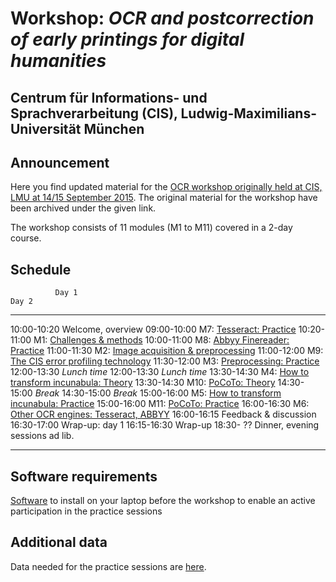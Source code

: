 <!-- zuletzt akualisiert: -->
<!-- 2016-02-23, Uwe Springmann -->

# Workshop: *OCR and postcorrection of early printings for digital humanities*

## Centrum für Informations- und Sprachverarbeitung (CIS), Ludwig-Maximilians-Universität München

## Announcement
Here you find updated material for the [OCR workshop originally held at CIS, LMU at 14/15 September 2015][ocrworkshop]. The original material for the workshop have been archived under the given link.

[ocrworkshop]: http://www.cis.lmu.de/ocrworkshop

The workshop consists of 11 modules (M1 to M11) covered in a 2-day course.

## Schedule

              Day 1                                                         Day 2 
------------  ----------------------------------------------  ------------  --------------------------
10:00-10:20   Welcome, overview                               09:00-10:00   M7: [Tesseract: Practice][m7]
10:20-11:00   M1: [Challenges & methods][m1]                  10:00-11:00   M8: [Abbyy Finereader: Practice][m8]
11:00-11:30   M2: [Image acquisition & preprocessing][m2]     11:00-12:00   M9: [The CIS error profiling technology][m9]
11:30-12:00   M3: [Preprocessing: Practice][m3]
12:00-13:30   *Lunch time*                                    12:00-13:30   *Lunch time*
13:30-14:30   M4: [How to transform incunabula: Theory][m4]   13:30-14:30   M10: [PoCoTo: Theory][m10]
14:30-15:00   *Break*                                         14:30-15:00   *Break*
15:00-16:00   M5: [How to transform incunabula: Practice][m5] 15:00-16:00   M11: [PoCoTo: Practice][m11]
16:00-16:30   M6: [Other OCR engines: Tesseract, ABBYY][m6]   16:00-16:15   Feedback & discussion
16:30-17:00   Wrap-up: day 1                                  16:15-16:30   Wrap-up
18:30- ??     Dinner, evening sessions ad lib.                                      
------------  ----------------------------------------------  -----------   --------------------------

 
[m1]: https://github.com/cisocrgroup/OCR-Workshop/tree/master/presentations/m1-challenges.md
[m2]: https://github.com/cisocrgroup/OCR-Workshop/tree/master/presentations/m2-preprocessing.md
[m3]: https://github.com/cisocrgroup/OCR-Workshop/tree/master/presentations/m3-preprocessing-practice.md
[m4]: https://github.com/cisocrgroup/OCR-Workshop/tree/master/presentations/m4-incunabula.md
[m5]: https://github.com/cisocrgroup/OCR-Workshop/tree/master/presentations/m5-incunabula-practice.md
[m6]: https://github.com/cisocrgroup/OCR-Workshop/tree/master/presentations/m6-abbyy-tesseract.md
[m7]: https://github.com/cisocrgroup/OCR-Workshop/tree/master/presentations/m7-tesseract-practice.md
[m8]: https://github.com/cisocrgroup/OCR-Workshop/tree/master/presentations/m8-abbyy-practice.md
[m9]: https://github.com/cisocrgroup/OCR-Workshop/tree/master/presentations/m9-CIS-profiling.md
[m10]: https://github.com/cisocrgroup/OCR-Workshop/tree/master/presentations/m10-pocoto.md
[m11]: https://github.com/cisocrgroup/OCR-Workshop/tree/master/presentations/m11-pocoto-practice.md

## Software requirements
[Software][software] to install on your laptop before the workshop to enable an active participation in the practice sessions

[software]: https://github.com/cisocrgroup/OCR-Workshop/tree/master/presentations/m0-software.md

## Additional data
Data needed for the practice sessions are [here][data].
 
[data]: https://github.com/cisocrgroup/OCR-Workshop/tree/master/data
